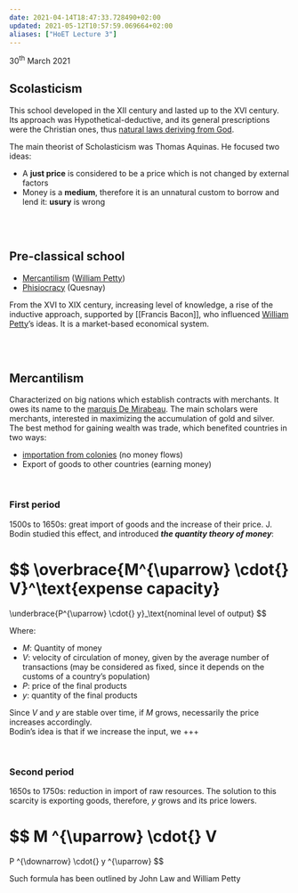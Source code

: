 ```yaml
---
date: 2021-04-14T18:47:33.728490+02:00
updated: 2021-05-12T10:57:59.069664+02:00
aliases: ["HoET Lecture 3"]
---
```

<p class="date">30<sup>th</sup> March 2021</p>

## Scolasticism

This school developed in the XII century and lasted up to the XVI century. Its approach was Hypothetical-deductive, and its general prescriptions were the Christian ones, thus <u>natural laws deriving from God</u>.

The main theorist of Scholasticism was Thomas Aquinas. He focused two ideas:
- A **just price** is considered to be a price which is not changed by external factors
- Money is a **medium**, therefore it is an unnatural custom to borrow and lend it: **usury** is wrong

<br>
<br>

## Pre-classical school

- [Mercantilism] ([William Petty])
- [Phisiocracy] (Quesnay)

From the XVI to XIX century, increasing level of knowledge, a rise of the inductive approach, supported by [[Francis Bacon]], who influenced [William Petty]’s ideas. It is a market-based economical system.

<br>
<br>

## Mercantilism

Characterized on big nations which establish contracts with merchants. It owes its name to the [marquis De Mirabeau]. The main scholars were merchants, interested in maximizing the accumulation of gold and silver. The best method for gaining wealth was trade, which benefited countries in two ways:
- <u>importation from colonies</u> (no money flows)
- Export of goods to other countries (earning money)

<br>

### First period

1500s to 1650s: great import of goods and the increase of their price. J. Bodin studied this effect, and introduced ***the quantity theory of money***:

$$
\overbrace{M^{\uparrow} \cdot{} V}^\text{expense capacity}
=
\underbrace{P^{\uparrow} \cdot{} y}_\text{nominal level of output}
$$

Where:
- $M$: Quantity of money
- $V$: velocity of circulation of money, given by the average number of transactions (may be considered as fixed, since it depends on the customs of a country’s population)
- $P$: price of the final products
- $y$: quantity of the final products

Since $V$ and $y$ are stable over time, if $M$ grows, necessarily the price increases accordingly.  
Bodin’s idea is that if we increase the input, we +++

<br>

### Second period

1650s to 1750s: reduction in import of raw resources. The solution to this scarcity is </u>exporting goods</u>, therefore, $y$ grows and its price lowers.

$$
M ^{\uparrow} \cdot{} V
=
P ^{\downarrow} \cdot{} y ^{\uparrow}
$$

Such formula has been outlined by John Law and William Petty

[Phisiocracy]: https://en.wikipedia.org/wiki/Physiocracy "Phisiocracy on Wikipedia"
[Neoclassical School]: https://en.wikipedia.org/wiki/Neoclassical_economics "Neoclassical economics on Wikipedia"
[Austrian school]: https://en.wikipedia.org/wiki/Austrian_School "Austrian School on Wikipedia"
[Classical school]: https://en.wikipedia.org/wiki/Classical_economics "Classical economics on Wikipedia"
[Keynesianism]: https://en.wikipedia.org/wiki/Keynesian_economics "Keynesian economics on Wikipedia"
[Evolutionarism]: https://en.wikipedia.org/wiki/Evolutionary_economics "Evolutionary economics on Wikipedia"
[William Petty]: https://en.wikipedia.org/wiki/William_Petty "William Petty on Wikipedia"
[Historical school]: https://en.wikipedia.org/wiki/Historical_school_of_economics "Historical school of Economics"
[Institutionalism]: https://en.wikipedia.org/wiki/Institutional_economics "Institutional economics on Wikipedia"
[Mercantilism]: https://en.wikipedia.org/wiki/Mercantilism "Mercantilism on Wikipedia"
[marquis De Mirabeau]: https://en.wikipedia.org/wiki/Victor_de_Riqueti,_marquis_de_Mirabeau 'Victor de Riqueti, marquis de Mirabeau on Wikipedia'